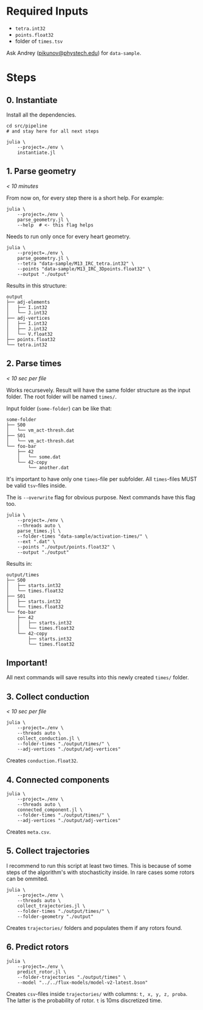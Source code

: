 # Required Inputs
- `tetra.int32`
- `points.float32`
- folder of `times.tsv`

Ask Andrey (pikunov@phystech.edu) for `data-sample`.

# Steps

## 0. Instantiate 

Install all the dependencies.

```shell
cd src/pipeline  
# and stay here for all next steps

julia \
    --project=./env \
    instantiate.jl
```

## 1. Parse geometry
*< 10 minutes*

From now on, for every step there is a short help. For example:
```shell
julia \
    --project=./env \
    parse_geometry.jl \
    --help  # <- this flag helps
```

Needs to run only once for every heart geometry.
```shell
julia \
    --project=./env \
    parse_geometry.jl \
    --tetra "data-sample/M13_IRC_tetra.int32" \
    --points "data-sample/M13_IRC_3Dpoints.float32" \
    --output "./output"
```

Results in this structure:
```
output
├── adj-elements
│   ├── I.int32
│   └── J.int32
├── adj-vertices
│   ├── I.int32
│   ├── J.int32
│   └── V.float32
├── points.float32
└── tetra.int32
```

## 2. Parse times
*< 10 sec per file*

Works recursevely.
Result will have the same folder structure as the input folder.
The root folder will be named `times/`.

Input folder (`some-folder`) can be like that:
```
some-folder
├── S00
│   └── vm_act-thresh.dat
├── S01
│   └── vm_act-thresh.dat
└── foo-bar
    ├── 42
    │   └── some.dat
    └── 42-copy
        └── another.dat
```
It's important to have only one `times`-file per subfolder. All `times`-files MUST be valid `tsv`-files inside.

The is `--overwrite` flag for obvious purpose. Next commands have this flag too.

```shell
julia \
    --project=./env \
    --threads auto \
    parse_times.jl \
    --folder-times "data-sample/activation-times/" \
    --ext ".dat" \
    --points "./output/points.float32" \
    --output "./output"
```

Results in:
```
output/times
├── S00
│   ├── starts.int32
│   └── times.float32
├── S01
│   ├── starts.int32
│   └── times.float32
└── foo-bar
    ├── 42
    │   ├── starts.int32
    │   └── times.float32
    └── 42-copy
        ├── starts.int32
        └── times.float32
```

## Important!
All next commands will save results into this newly created `times/` folder.

## 3. Collect conduction
*< 10 sec per file*

```shell
julia \
    --project=./env \
    --threads auto \
    collect_conduction.jl \
    --folder-times "./output/times/" \
    --adj-vertices "./output/adj-vertices"
```

Creates `conduction.float32`.


## 4. Connected components

```shell
julia \
    --project=./env \
    --threads auto \
    connected_component.jl \
    --folder-times "./output/times/" \
    --adj-vertices "./output/adj-vertices"
```

Creates `meta.csv`.

## 5. Collect trajectories

I recommend to run this script at least two times.
This is because of some steps of the algorithm's with stochasticity inside.
In rare cases some rotors can be ommited.

```shell
julia \
    --project=./env \
    --threads auto \
    collect_trajectories.jl \
    --folder-times "./output/times/" \
    --folder-geometry "./output"
```

Creates `trajectories/` folders and populates them if any rotors found.

## 6. Predict rotors

```shell
julia \
    --project=./env \
    predict_rotor.jl \
    --folder-trajectories "./output/times" \
    --model "../../flux-models/model-v2-latest.bson"
```

Creates `csv`-files inside `trajectories/` with columns: `t, x, y, z, proba`.
The latter is the probability of rotor.
`t` is 10ms discretized time.
